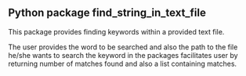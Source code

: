 ## Python package find_string_in_text_file

This package provides finding keywords within a provided text file.

The user provides the word to be searched and also the path to the file he/she wants to search the keyword in the packages facilitates user by returning number of matches found and also a list containing matches. 
